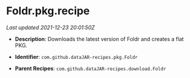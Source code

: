 # Foldr.pkg.recipe

_Last updated 2021-12-23 20:01:50Z_

- **Description**: Downloads the latest version of Foldr and creates a flat PKG.

- **Identifier**: `com.github.dataJAR-recipes.pkg.Foldr`

- **Parent Recipes**: `com.github.dataJAR-recipes.download.Foldr`
